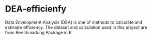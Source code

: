 # DEA-efficienfy
Data Envelopment Analysis (DEA) is one of methods to calculate and estimate efficiency.
The dataset and calculation used in this project are from Benchmarking Package in R
